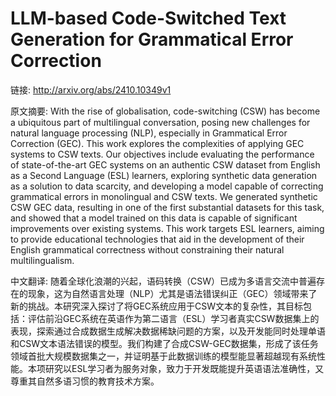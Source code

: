 # LLM-based Code-Switched Text Generation for Grammatical Error Correction

链接: http://arxiv.org/abs/2410.10349v1

原文摘要:
With the rise of globalisation, code-switching (CSW) has become a ubiquitous
part of multilingual conversation, posing new challenges for natural language
processing (NLP), especially in Grammatical Error Correction (GEC). This work
explores the complexities of applying GEC systems to CSW texts. Our objectives
include evaluating the performance of state-of-the-art GEC systems on an
authentic CSW dataset from English as a Second Language (ESL) learners,
exploring synthetic data generation as a solution to data scarcity, and
developing a model capable of correcting grammatical errors in monolingual and
CSW texts. We generated synthetic CSW GEC data, resulting in one of the first
substantial datasets for this task, and showed that a model trained on this
data is capable of significant improvements over existing systems. This work
targets ESL learners, aiming to provide educational technologies that aid in
the development of their English grammatical correctness without constraining
their natural multilingualism.

中文翻译:
随着全球化浪潮的兴起，语码转换（CSW）已成为多语言交流中普遍存在的现象，这为自然语言处理（NLP）尤其是语法错误纠正（GEC）领域带来了新的挑战。本研究深入探讨了将GEC系统应用于CSW文本的复杂性，其目标包括：评估前沿GEC系统在英语作为第二语言（ESL）学习者真实CSW数据集上的表现，探索通过合成数据生成解决数据稀缺问题的方案，以及开发能同时处理单语和CSW文本语法错误的模型。我们构建了合成CSW-GEC数据集，形成了该任务领域首批大规模数据集之一，并证明基于此数据训练的模型能显著超越现有系统性能。本项研究以ESL学习者为服务对象，致力于开发既能提升英语语法准确性，又尊重其自然多语习惯的教育技术方案。
